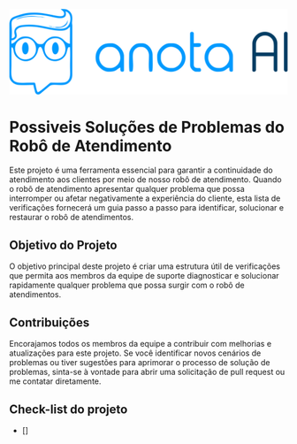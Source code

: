 
![Logo](https://github.com/ViniciusWessner/Checklist_anotaai/blob/main/assets/logo_anota_ai_deitada.png)

#  Possiveis Soluções de Problemas do Robô de Atendimento


Este projeto é uma ferramenta essencial para garantir a continuidade do atendimento aos clientes por meio de nosso robô de atendimento. Quando o robô de atendimento apresentar qualquer problema que possa interromper ou afetar negativamente a experiência do cliente, esta lista de verificações fornecerá um guia passo a passo para identificar, solucionar e restaurar o robô de atendimentos.

## Objetivo do Projeto
O objetivo principal deste projeto é criar uma estrutura útil de verificações que permita aos membros da equipe de suporte diagnosticar e solucionar rapidamente qualquer problema que possa surgir com o robô de atendimentos.

## Contribuições
Encorajamos todos os membros da equipe a contribuir com melhorias e atualizações para este projeto. Se você identificar novos cenários de problemas ou tiver sugestões para aprimorar o processo de solução de problemas, sinta-se à vontade para abrir uma solicitação de pull request ou me contatar diretamente.

## Check-list do projeto

- []
